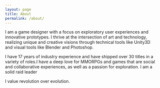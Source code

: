 ```yaml
---
layout: page
title: About
permalink: /about/
---
```


I am a game designer with a focus on exploratory user experiences and innovative prototypes. I thrive at the intersection of art and technology, realizing unique and creative visions through technical tools like Unity3D and visual tools like Blender and Photoshop. 

I have 17 years of industry experience and have shipped over 30 titles in a variety of roles.I have a deep love for MMORPGs and games that are social and collaborative experiences, as well as a passion for exploration. I am a solid raid leader

I value revolution over evolution.